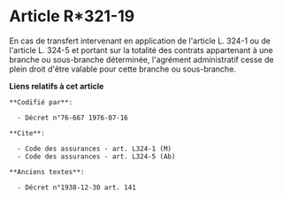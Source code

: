 # Article R*321-19

En cas de transfert intervenant en application de l'article L. 324-1 ou de l'article L. 324-5 et portant sur la totalité des
contrats appartenant à une branche ou sous-branche déterminée, l'agrément administratif cesse de plein droit d'être valable
pour cette branche ou sous-branche.

**Liens relatifs à cet article**

	**Codifié par**:

	  - Décret n°76-667 1976-07-16

	**Cite**:

	  - Code des assurances - art. L324-1 (M)
	  - Code des assurances - art. L324-5 (Ab)

	**Anciens textes**:

	  - Décret n°1938-12-30 art. 141
